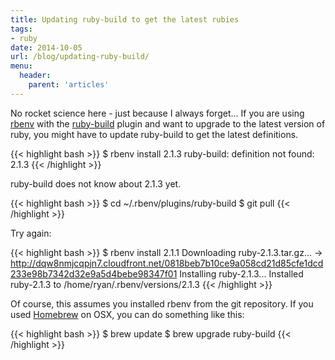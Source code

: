 ```yaml
---
title: Updating ruby-build to get the latest rubies
tags:
- ruby
date: 2014-10-05
url: /blog/updating-ruby-build/
menu:
  header:
    parent: 'articles'
---
```


No rocket science here - just because I always forget... If you are using [rbenv](https://github.com/sstephenson/rbenv) with the [ruby-build](https://github.com/sstephenson/ruby-build) plugin and want to upgrade to the latest version of ruby, you might have to update ruby-build to get the latest definitions.

{{< highlight bash >}}
$ rbenv install 2.1.3
ruby-build: definition not found: 2.1.3
{{< /highlight >}}

ruby-build does not know about 2.1.3 yet.

{{< highlight bash >}}
$ cd ~/.rbenv/plugins/ruby-build
$ git pull
{{< /highlight >}}

Try again:

{{< highlight bash >}}
$ rbenv install 2.1.1
Downloading ruby-2.1.3.tar.gz...
-> http://dqw8nmjcqpjn7.cloudfront.net/0818beb7b10ce9a058cd21d85cfe1dcd233e98b7342d32e9a5d4bebe98347f01
Installing ruby-2.1.3...
Installed ruby-2.1.3 to /home/ryan/.rbenv/versions/2.1.3
{{< /highlight >}}

Of course, this assumes you installed rbenv from the git repository. If you used [Homebrew](http://brew.sh/) on OSX, you can do something like this:

{{< highlight bash >}}
$ brew update
$ brew upgrade ruby-build
    {{< /highlight >}}
